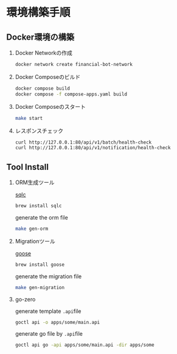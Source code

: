 # 環境構築手順

## Docker環境の構築

1. Docker Networkの作成

    ```zsh
    docker network create financial-bot-network
    ```

2. Docker Composeのビルド

    ```zsh
    docker compose build
    docker compose -f compose-apps.yaml build
    ```

3. Docker Composeのスタート

    ```zsh
    make start
    ```

4. レスポンスチェック

    ```zsh
    curl http://127.0.0.1:80/api/v1/batch/health-check
    curl http://127.0.0.1:80/api/v1/notification/health-check
    ```

## Tool Install

1. ORM生成ツール

    [sqlc](https://docs.sqlc.dev/en/stable/tutorials/getting-started-postgresql.html)

    ```zsh
    brew install sqlc
    ```

    generate the orm file

    ```zsh
    make gen-orm
    ```

2. Migrationツール

    [goose](https://github.com/pressly/goose)

    ```zsh
    brew install goose
    ```

    generate the migration file

    ```zsh
    make gen-migration
    ```

3. go-zero

    generate template `.api`file

    ```zsh
    goctl api -o apps/some/main.api
    ```

    generate go file by `.api`file

    ```zsh
    goctl api go -api apps/some/main.api -dir apps/some
    ```
